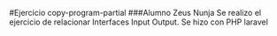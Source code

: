 #Ejercicio copy-program-partial
###Alumno Zeus Nunja
Se realizo el ejercicio de relacionar Interfaces 
Input Output. Se hizo con PHP laravel